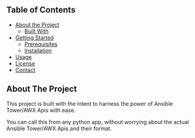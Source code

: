 <!-- TABLE OF CONTENTS -->
## Table of Contents

* [About the Project](#about-the-project)
  * [Built With](#built-with)
* [Getting Started](#getting-started)
  * [Prerequisites](#prerequisites)
  * [Installation](#installation)
* [Usage](#usage)
* [License](#license)
* [Contact](#contact)



<!-- ABOUT THE PROJECT -->
## About The Project

This project is built with the intent to harness the power of Ansible Tower/AWX Apis with ease.

You can call this from any python app, without worrying about the actual Ansible Tower/AWX Apis and their format.
